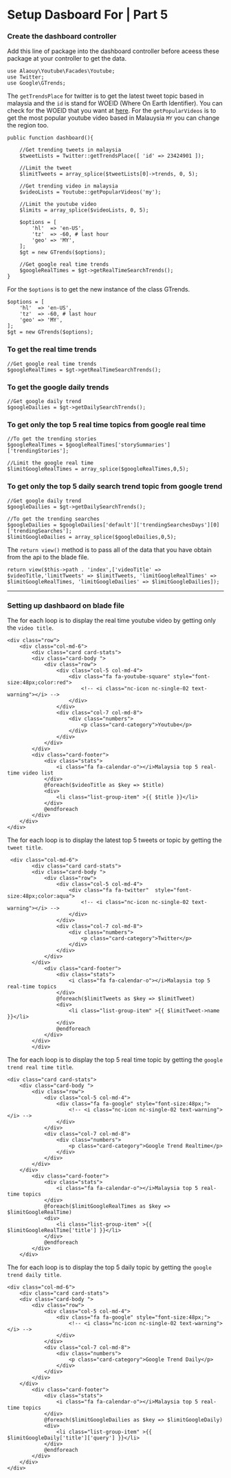 #    Setup Dasboard For | Part 5

###  Create the dashboard controller

Add this line of package into the dashboard controller before aceess these package at your controller to get the data.

```
use Alaouy\Youtube\Facades\Youtube;
use Twitter;
use Google\GTrends;
```

The `getTrendsPlace` for twitter is to get the latest tweet topic based in malaysia and the `id` is stand for WOEID (Where 
On Earth Identifier). You can check for the WOEID that you want at [here](https://codebeautify.org/jsonviewer/f83352). For
the `getPopularVideos` is to get the most popular youtube video based in Malauysia `MY` you can change the region too. 
 
```
public function dashboard(){

	//Get trending tweets in malaysia
	$tweetLists = Twitter::getTrendsPlace([ 'id' => 23424901 ]);
			
	//Limit the tweet 
	$limitTweets = array_splice($tweetLists[0]->trends, 0, 5);

	//Get trending video in malaysia
	$videoLists = Youtube::getPopularVideos('my');

	//Limit the youtube video
	$limits = array_splice($videoLists, 0, 5);

	$options = [
		'hl'  => 'en-US',
		'tz'  => -60, # last hour
		'geo' => 'MY',
	];
	$gt = new GTrends($options);

	//Get google real time trends
	$googleRealTimes = $gt->getRealTimeSearchTrends();
}
```

For the `$options` is to get the new instance of the class GTrends.

```
$options = [
	'hl'  => 'en-US',
	'tz'  => -60, # last hour
	'geo' => 'MY',
];
$gt = new GTrends($options);
```

### To get the real time trends

```
//Get google real time trends
$googleRealTimes = $gt->getRealTimeSearchTrends();
```

### To get the google daily trends

```
//Get google daily trend
$googleDailies = $gt->getDailySearchTrends();
```

### To get only the top 5 real time topics from google real time 

```
//To get the trending stories
$googleRealTimes = $googleRealTimes['storySummaries']['trendingStories'];

//Limit the google real time 
$limitGoogleRealTimes = array_splice($googleRealTimes,0,5);
```

###  To get only the top 5 daily search trend topic from google trend

```
//Get google daily trend
$googleDailies = $gt->getDailySearchTrends();

//To get the trending searches
$googleDailies = $googleDailies['default']['trendingSearchesDays'][0]['trendingSearches'];
$limitGoogleDailies = array_splice($googleDailies,0,5);
```

The `return view()` method is to pass all of the data that you have obtain from the api to the blade file.

```
return view($this->path . 'index',['videoTitle' => $videoTitle,'limitTweets' => $limitTweets, 'limitGoogleRealTimes' => $limitGoogleRealTimes, 'limitGoogleDailies' => $limitGoogleDailies]);
```

---

### Setting up dashbaord on blade file 

The for each loop is to display the real time youtube video by getting only the `video title`.

```
<div class="row">
	<div class="col-md-6">
		<div class="card card-stats">
		<div class="card-body ">
			<div class="row">
				<div class="col-5 col-md-4">
					<div class="fa fa-youtube-square" style="font-size:48px;color:red">
						<!-- <i class="nc-icon nc-single-02 text-warning"></i> -->
					</div>
				</div>
				<div class="col-7 col-md-8">
					<div class="numbers">
						<p class="card-category">Youtube</p>
					</div>
				</div>
			</div>
		</div>
		<div class="card-footer">
			<div class="stats">
				<i class="fa fa-calendar-o"></i>Malaysia top 5 real-time video list
			</div>
			@foreach($videoTitle as $key => $title)
			<div>
				<li class="list-group-item" >{{ $title }}</li>      
			</div>
			@endforeach
		</div>
	</div>
</div>
```		

The for each loop is to display the latest top 5 tweets or topic by getting the `tweet title`.

```
 <div class="col-md-6">
		<div class="card card-stats">
		<div class="card-body ">
			<div class="row">
				<div class="col-5 col-md-4">
					<div class="fa fa-twitter"  style="font-size:48px;color:aqua">
						<!-- <i class="nc-icon nc-single-02 text-warning"></i> -->
					</div>
				</div>
				<div class="col-7 col-md-8">
					<div class="numbers">
						<p class="card-category">Twitter</p>
					</div>
				</div>
			</div> 
		</div>
			<div class="card-footer">
				<div class="stats">
					<i class="fa fa-calendar-o"></i>Malaysia top 5 real-time topics
				</div>
				@foreach($limitTweets as $key => $limitTweet)
				<div>
					<li class="list-group-item" >{{ $limitTweet->name }}</li>      
				</div>
				@endforeach 
			</div>
		</div>
		</div>
```		

The for each loop is to display the top 5 real time topic by getting the `google trend real time title`.

```
<div class="card card-stats">
	<div class="card-body ">
		<div class="row">
			<div class="col-5 col-md-4">
				<div class="fa fa-google" style="font-size:48px;">
					<!-- <i class="nc-icon nc-single-02 text-warning"></i> -->
				</div>
			</div>
			<div class="col-7 col-md-8">
				<div class="numbers">
					<p class="card-category">Google Trend Realtime</p>
				</div>
			</div>
		</div> 
	</div>
		<div class="card-footer">
			<div class="stats">
				<i class="fa fa-calendar-o"></i>Malaysia top 5 real-time topics
			</div>
			@foreach($limitGoogleRealTimes as $key => $limitGoogleRealTime)
			<div>
				<li class="list-group-item" >{{ $limitGoogleRealTime['title'] }}</li>      
			</div>
			@endforeach 
		</div>
	</div>
```			

The for each loop is to display the top 5 daily topic by getting the `google trend daily title`.

```
<div class="col-md-6">
	<div class="card card-stats">
	<div class="card-body ">
		<div class="row">
			<div class="col-5 col-md-4">
				<div class="fa fa-google" style="font-size:48px;">
					<!-- <i class="nc-icon nc-single-02 text-warning"></i> -->
				</div>
			</div>
			<div class="col-7 col-md-8">
				<div class="numbers">
					<p class="card-category">Google Trend Daily</p>
				</div>
			</div>
		</div> 
	</div>
		<div class="card-footer">
			<div class="stats">
				<i class="fa fa-calendar-o"></i>Malaysia top 5 real-time topics
			</div>
			@foreach($limitGoogleDailies as $key => $limitGoogleDaily)
			<div>
				<li class="list-group-item" >{{ $limitGoogleDaily['title']['query'] }}</li>      
			</div>
			@endforeach 
		</div>
	</div>
</div>
```


